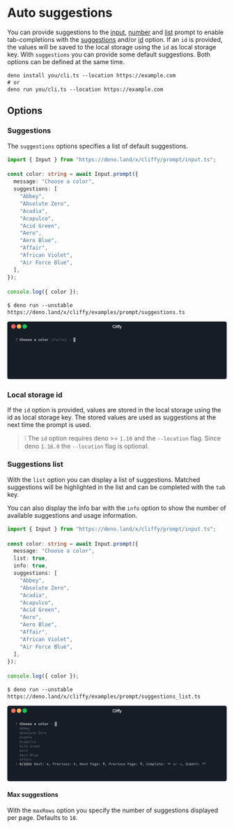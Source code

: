 # Auto suggestions

You can provide suggestions to the [input](./types/input.md),
[number](./types/number.md) and [list](./types/list.md) prompt to enable
tab-completions with the [suggestions](#suggestions) and/or
[id](#local-storage-id) option. If an `id` is provided, the values will be saved
to the local storage using the `id` as local storage key. With `suggestions` you
can provide some default suggestions. Both options can be defined at the same
time.

```shell
deno install you/cli.ts --location https://example.com
# or
deno run you/cli.ts --location https://example.com
```

## Options

### Suggestions

The `suggestions` options specifies a list of default suggestions.

```typescript
import { Input } from "https://deno.land/x/cliffy/prompt/input.ts";

const color: string = await Input.prompt({
  message: "Choose a color",
  suggestions: [
    "Abbey",
    "Absolute Zero",
    "Acadia",
    "Acapulco",
    "Acid Green",
    "Aero",
    "Aero Blue",
    "Affair",
    "African Violet",
    "Air Force Blue",
  ],
});

console.log({ color });
```

```console
$ deno run --unstable https://deno.land/x/cliffy/examples/prompt/suggestions.ts
```

![](assets/img/suggestions.gif)

### Local storage id

If the `id` option is provided, values are stored in the local storage using the
id as local storage key. The stored values are used as suggestions at the next
time the prompt is used.

> ❕ The `id` option requires deno >= `1.10` and the `--location` flag. Since
> deno `1.16.0` the `--location` flag is optional.

### Suggestions list

With the `list` option you can display a list of suggestions. Matched
suggestions will be highlighted in the list and can be completed with the `tab`
key.

You can also display the info bar with the `info` option to show the number of
available suggestions and usage information.

```typescript
import { Input } from "https://deno.land/x/cliffy/prompt/input.ts";

const color: string = await Input.prompt({
  message: "Choose a color",
  list: true,
  info: true,
  suggestions: [
    "Abbey",
    "Absolute Zero",
    "Acadia",
    "Acapulco",
    "Acid Green",
    "Aero",
    "Aero Blue",
    "Affair",
    "African Violet",
    "Air Force Blue",
  ],
});

console.log({ color });
```

```console
$ deno run --unstable https://deno.land/x/cliffy/examples/prompt/suggestions_list.ts
```

![](assets/img/suggestions_list.gif)

#### Max suggestions

With the `maxRows` option you specify the number of suggestions displayed per
page. Defaults to `10`.
